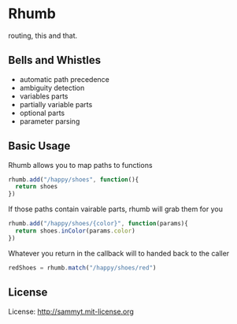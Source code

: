 Rhumb
=====

routing, this and that.


Bells and Whistles
------------------
* automatic path precedence
* ambiguity detection
* variables parts
* partially variable parts
* optional parts
* parameter parsing


Basic Usage
-----------

Rhumb allows you to map paths to functions

```javascript
rhumb.add("/happy/shoes", function(){
  return shoes
})
```

If those paths contain vairable parts, rhumb will grab them for you

```javascript
rhumb.add("/happy/shoes/{color}", function(params){
  return shoes.inColor(params.color)
})
```

Whatever you return in the callback will to handed back to the caller

```javascript
redShoes = rhumb.match("/happy/shoes/red")
```

License
-------

License: http://sammyt.mit-license.org
